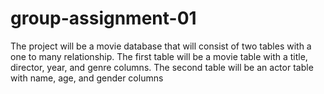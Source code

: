 # group-assignment-01
The project will be a movie database that will consist of two tables with a one to many relationship.
The first table will be a movie table with a title, director, year, and genre columns.
The second table will be an actor table with name, age, and gender columns
